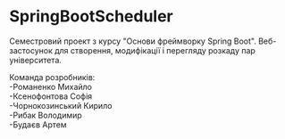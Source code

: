 # SpringBootScheduler

Семестровий проект з курсу "Основи фреймворку Spring Boot". Веб-застосунок для створення, модифікації і перегляду розкаду пар університета.

Команда розробників:  
-Романенко Михайло  
-Ксенофонтова Софія  
-Чорнокозинський Кирило  
-Рибак Володимир  
-Будаєв Артем
